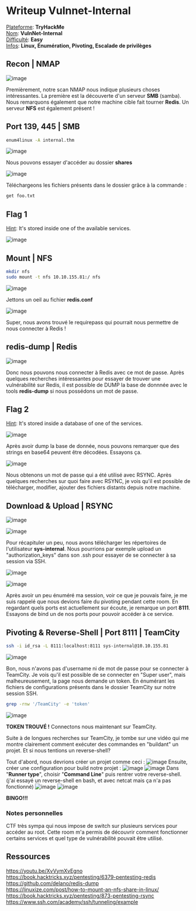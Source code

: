 # Writeup Vulnnet-Internal

<ins>Plateforme</ins>: **TryHackMe**\
<ins>Nom</ins>: **VulnNet-Internal**\
<ins>Difficulté</ins>: **Easy**\
<ins>Infos</ins>: **Linux, Énumération, Pivoting, Escalade de privilèges**

## Recon | NMAP

![image](https://user-images.githubusercontent.com/68467919/154627971-38eec5bd-2c4b-4bf2-941d-a6aea3e07968.png)

Premièrement, notre scan NMAP nous indique plusieurs choses intéressantes. La première est la découverte d'un serveur **SMB** (samba). Nous remarquons également que notre machine cible fait tourner **Redis**. Un serveur **NFS** est également présent !  

## Port 139, 445 | SMB 

```bash
enum4linux -A internal.thm
```
![image](https://user-images.githubusercontent.com/68467919/154628810-c19e634f-444d-4c63-bbf8-c02d886098f6.png)

Nous pouvons essayer d'accéder au dossier __shares__

![image](https://user-images.githubusercontent.com/68467919/154628849-e2c58761-52a9-48c1-a7a5-89ecee179b49.png)

Téléchargeons les fichiers présents dans le dossier grâce à la commande : 
```bash
get foo.txt
```

## Flag 1 
<ins>Hint</ins>: It's stored inside one of the available services.

![image](https://user-images.githubusercontent.com/68467919/154629136-f9095e72-bbf2-430b-98d3-4d4476625f50.png)

## Mount | NFS

```bash
mkdir nfs
sudo mount -t nfs 10.10.155.81:/ nfs
```
![image](https://user-images.githubusercontent.com/68467919/154630022-8d363157-4036-465b-9d81-19e06955b94e.png)

Jettons un oeil au fichier **redis.conf**

![image](https://user-images.githubusercontent.com/68467919/154630074-f61b4f02-eec7-4ee0-9133-e24600199251.png)

Super, nous avons trouvé le requirepass qui pourrait nous permettre de nous connecter à Redis ! 

## redis-dump | Redis

![image](https://user-images.githubusercontent.com/68467919/154630495-9739bce7-2fa8-44df-8f38-76f016d9e517.png)

Donc nous pouvons nous connecter à Redis avec ce mot de passe. Après quelques recherches intéressantes pour essayer de trouver une vulnérabilité sur Redis, il est possible de DUMP la base de donnnée avec le tools **redis-dump** si nous possédons un mot de passe.

## Flag 2
<ins>Hint</ins>: It's stored inside a database of one of the services.

![image](https://user-images.githubusercontent.com/68467919/154630600-9e78a753-87fe-4072-95d6-b4640d9c04be.png)
  
Après avoir dump la base de donnée, nous pouvons remarquer que des strings en base64 peuvent être décodées. Essayons ça.

![image](https://user-images.githubusercontent.com/68467919/154630850-84ae84f9-69df-4391-83ac-7765a82f191d.png)

Nous obtenons un mot de passe qui a été utilisé avec RSYNC. Après quelques recherches sur quoi faire avec RSYNC, je vois qu'il est possible de télécharger, modifier, ajouter des fichiers distants depuis notre machine.

## Download & Upload | RSYNC

![image](https://user-images.githubusercontent.com/68467919/154631197-4b196780-30b4-4b47-91ba-2d1eea60d0af.png)

![image](https://user-images.githubusercontent.com/68467919/154631308-14f76fdb-d4c7-43e8-af2f-5f8dafd2a069.png)

Pour récapituler un peu, nous avons télécharger les répertoires de l'utilisateur **sys-internal**. Nous pourrions par exemple upload un "authorization_keys" dans son .ssh pour essayer de se connecter à sa session via SSH.

![image](https://user-images.githubusercontent.com/68467919/154631873-b4182fe2-4b3f-47d4-932f-1a21155529a0.png)

![image](https://user-images.githubusercontent.com/68467919/154631906-75172828-6d51-432a-b230-2184bcd2e366.png)

Après avoir un peu énuméré ma session, voir ce que je pouvais faire, je me suis rappelé que nous devions faire du pivoting pendant cette room. En regardant quels ports est actuellement sur écoute, je remarque un port **8111**. Essayons de bind un de nos ports pour pouvoir accéder à ce service.

## Pivoting & Reverse-Shell | Port 8111 | TeamCity

```bash
ssh -i id_rsa -L 8111:localhost:8111 sys-internal@10.10.155.81
```

![image](https://user-images.githubusercontent.com/68467919/154632635-c6ab18fc-300e-4b1b-b177-d429792facb6.png)

Bon, nous n'avons pas d'username ni de mot de passe pour se connecter à TeamCity. Je vois qu'il est possible de se connecter en "Super user", mais malheureusement, la page nous demande un token. En énumérant les fichiers de configurations présents dans le dossier TeamCity sur notre session SSH.

```bash
grep -rnw '/TeamCity' -e 'token'
```

![image](https://user-images.githubusercontent.com/68467919/154632959-cc1860f5-116f-402d-ad10-d20461916b33.png)

**TOKEN TROUVÉ !** Connectons nous maintenant sur TeamCity.

Suite à de longues recherches sur TeamCity, je tombe sur une vidéo qui me montre clairement comment exécuter des commandes en "buildant" un projet. Et si nous tentions un reverse-shell? 

Tout d'abord, nous devrions créer un projet comme ceci : 
![image](https://user-images.githubusercontent.com/68467919/154633456-08e829e4-147a-40c1-8e70-df256a51e3a8.png)
Ensuite, créer une configuration pour build notre projet : 
![image](https://user-images.githubusercontent.com/68467919/154633563-77e28023-db11-4a92-8a2c-edc4ebfd243b.png)
![image](https://user-images.githubusercontent.com/68467919/154633581-828c1cb7-2a8c-4365-9316-371e86ca405e.png)
Dans "**Runner type**", choisir "**Command Line**" puis rentrer votre reverse-shell. (j'ai essayé un reverse-shell en bash, et avec netcat mais ça n'a pas fonctionné)
![image](https://user-images.githubusercontent.com/68467919/154633634-e042d9c8-f347-47f9-ac17-bdbda890691c.png)
![image](https://user-images.githubusercontent.com/68467919/154633867-abc3b650-7372-4dd7-8c17-06f26d7fe19a.png)

**BINGO!!!**

### Notes personnelles

CTF très sympa qui nous impose de switch sur plusieurs services pour accéder au root. Cette room m'a permis de découvrir comment fonctionner certains services et quel type de vulnérabilité pouvait être utilisé.

## Ressources

https://youtu.be/XvVymXvEgno \
https://book.hacktricks.xyz/pentesting/6379-pentesting-redis \
https://github.com/delano/redis-dump \
https://linuxize.com/post/how-to-mount-an-nfs-share-in-linux/ \
https://book.hacktricks.xyz/pentesting/873-pentesting-rsync \
https://www.ssh.com/academy/ssh/tunneling/example
